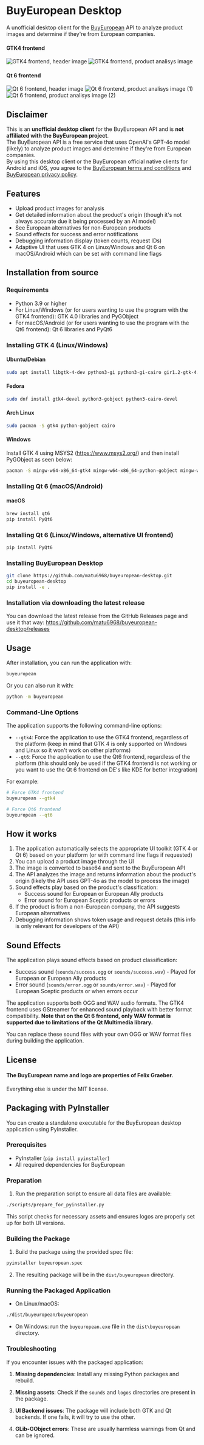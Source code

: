 # BuyEuropean Desktop

A unofficial desktop client for the [BuyEuropean](https://buyeuropean.io/) API to analyze product images and determine if they're from European companies.

#### GTK4 frontend
![GTK4 frontend, header image](assets/image-header-gtk4.png)
![GTK4 frontend, product analisys image](assets/image-product-gtk4.png)

#### Qt 6 frontend
![Qt 6 frontend, header image](assets/image-header-qt6.png)
![Qt 6 frontend, product analisys image (1)](assets/image-product-qt6.png)
![Qt 6 frontend, product analisys image (2)](assets/image-product-qt6-2.png)

## Disclaimer

This is an **unofficial desktop client** for the BuyEuropean API and is **not affiliated with the BuyEuropean project**.  
The BuyEuropean API is a free service that uses OpenAI's GPT-4o model (likely) to analyze product images and determine if they're from European companies.  
By using this desktop client or the BuyEuropean official native clients for Android and iOS, you agree to the [BuyEuropean terms and conditions](https://buyeuropean.io/terms) and [BuyEuropean privacy policy](https://buyeuropean.io/privacy-policy). 

## Features

- Upload product images for analysis
- Get detailed information about the product's origin (though it's not always accurate due it being processed by an AI model)
- See European alternatives for non-European products
- Sound effects for success and error notifications
- Debugging information display (token counts, request IDs)
- Adaptive UI that uses GTK 4 on Linux/Windows and Qt 6 on macOS/Android which can be set with command line flags

## Installation from source

### Requirements

- Python 3.9 or higher
- For Linux/Windows (or for users wanting to use the program with the GTK4 frontend): GTK 4.0 libraries and PyGObject
- For macOS/Android (or for users wanting to use the program with the Qt6 frontend): Qt 6 libraries and PyQt6

### Installing GTK 4 (Linux/Windows)

#### Ubuntu/Debian
```bash
sudo apt install libgtk-4-dev python3-gi python3-gi-cairo gir1.2-gtk-4.0
```

#### Fedora
```bash
sudo dnf install gtk4-devel python3-gobject python3-cairo-devel
```

#### Arch Linux
```bash
sudo pacman -S gtk4 python-gobject cairo
```

#### Windows
Install GTK 4 using MSYS2 (https://www.msys2.org/) and then install PyGObject as seen below:

```bash
pacman -S mingw-w64-x86_64-gtk4 mingw-w64-x86_64-python-gobject mingw-w64-x86_64-cairo
```   

### Installing Qt 6 (macOS/Android)

#### macOS
```bash
brew install qt6
pip install PyQt6
```

### Installing Qt 6 (Linux/Windows, alternative UI frontend)
```bash
pip install PyQt6
```

### Installing BuyEuropean Desktop

```bash
git clone https://github.com/matu6968/buyeuropean-desktop.git
cd buyeuropean-desktop
pip install -e .
```

### Installation via downloading the latest release

You can download the latest release from the GitHub Releases page and use it that way: https://github.com/matu6968/buyeuropean-desktop/releases

## Usage

After installation, you can run the application with:

```bash
buyeuropean
```

Or you can also run it with:

```bash
python -m buyeuropean
```

### Command-Line Options

The application supports the following command-line options:

- `--gtk4`: Force the application to use the GTK4 frontend, regardless of the platform 
(keep in mind that GTK 4 is only supported on Windows and Linux so it won't work on other platforms)
- `--qt6`: Force the application to use the Qt6 frontend, regardless of the platform
(this should only be used if the GTK4 frontend is not working or you want to use the Qt 6 frontend on DE's like KDE for better integration)

For example:

```bash
# Force GTK4 frontend
buyeuropean --gtk4

# Force Qt6 frontend
buyeuropean --qt6
```

## How it works

1. The application automatically selects the appropriate UI toolkit (GTK 4 or Qt 6) based on your platform (or with command line flags if requested)
2. You can upload a product image through the UI
3. The image is converted to base64 and sent to the BuyEuropean API
4. The API analyzes the image and returns information about the product's origin (likely the API uses GPT-4o as the model to process the image)
5. Sound effects play based on the product's classification:
   - Success sound for European or European Ally products
   - Error sound for European Sceptic products or errors
6. If the product is from a non-European company, the API suggests European alternatives
7. Debugging information shows token usage and request details (this info is only relevant for developers of the API)

## Sound Effects

The application plays sound effects based on product classification:

- Success sound (`sounds/success.ogg` or `sounds/success.wav`) - Played for European or European Ally products
- Error sound (`sounds/error.ogg` or `sounds/error.wav`) - Played for European Sceptic products or when errors occur

The application supports both OGG and WAV audio formats. The GTK4 frontend uses GStreamer for enhanced sound playback with better format compatibility.
**Note that on the Qt 6 frontend, only WAV format is supported due to limitations of the Qt Multimedia library.**

You can replace these sound files with your own OGG or WAV format files during building the application.

## License

#### The BuyEuropean name and logo are properties of Felix Graeber.
Everything else is under the MIT license.

## Packaging with PyInstaller

You can create a standalone executable for the BuyEuropean desktop application using PyInstaller.

### Prerequisites

- PyInstaller (`pip install pyinstaller`)
- All required dependencies for BuyEuropean

### Preparation

1. Run the preparation script to ensure all data files are available:

```bash
./scripts/prepare_for_pyinstaller.py
```

This script checks for necessary assets and ensures logos are properly set up for both UI versions.

### Building the Package

1. Build the package using the provided spec file:

```bash
pyinstaller buyeuropean.spec
```

2. The resulting package will be in the `dist/buyeuropean` directory.

### Running the Packaged Application

- On Linux/macOS: 

```bash
./dist/buyeuropean/buyeuropean
```

- On Windows: run the `buyeuropean.exe` file in the `dist\buyeuropean` directory.

### Troubleshooting

If you encounter issues with the packaged application:

1. **Missing dependencies**: Install any missing Python packages and rebuild.

2. **Missing assets**: Check if the `sounds` and `logos` directories are present in the package.

3. **UI Backend issues**: The package will include both GTK and Qt backends. If one fails, it will try to use the other.

4. **GLib-GObject errors**: These are usually harmless warnings from Qt and can be ignored.

